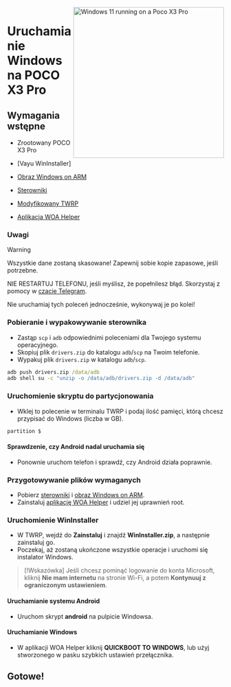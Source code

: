 <img align="right" src="https://github.com/n00b69/woa-vayu/blob/main/vayu.png" width="350" alt="Windows 11 running on a Poco X3 Pro">

# Uruchamianie Windows na POCO X3 Pro

## Wymagania wstępne
- Zrootowany POCO X3 Pro

- [Vayu WinInstaller]

- [Obraz Windows on ARM](https://worproject.com/esd)

- [Sterowniki](https://github.com/n00b69/woa-vayu/releases/tag/Drivers)

- [Modyfikowany TWRP](https://github.com/n00b69/woa-vayu/releases/tag/Recovery)

- [Aplikacja WOA Helper](https://github.com/Marius586/WoA-Helper-update/releases/tag/WOA)

### Uwagi
> [!Warning]
> Wszystkie dane zostaną skasowane! Zapewnij sobie kopie zapasowe, jeśli potrzebne.
> 
> NIE RESTARTUJ TELEFONU, jeśli myślisz, że popełnilesz błąd. Skorzystaj z pomocy w [czacie Telegram](https://t.me/woahelperchat).
> 
> Nie uruchamiaj tych poleceń jednocześnie, wykonywaj je po kolei!

### Pobieranie i wypakowywanie sterownika
- Zastąp `scp` i `adb` odpowiednimi poleceniami dla Twojego systemu operacyjnego.
- Skopiuj plik `drivers.zip` do katalogu `adb`/`scp` na Twoim telefonie.
- Wypakuj plik `drivers.zip` w katalogu `adb`/`scp`.
```cmd
adb push drivers.zip /data/adb
adb shell su -c "unzip -o /data/adb/drivers.zip -d /data/adb"
```

### Uruchomienie skryptu do partycjonowania
- Wklej to polecenie w terminalu TWRP i podaj ilość pamięci, którą chcesz przypisać do Windows (liczba w GB).
```cmd
partition $
```

#### Sprawdzenie, czy Android nadal uruchamia się
- Ponownie uruchom telefon i sprawdź, czy Android działa poprawnie.

### Przygotowywanie plików wymaganych
- Pobierz [sterowniki](https://github.com/n00b69/woa-vayu/releases/tag/Drivers) i [obraz Windows on ARM](https://worproject.com/esd).
- Zainstaluj [aplikację WOA Helper](https://github.com/Marius586/WoA-Helper-update/releases/tag/WOA) i udziel jej uprawnień root.

### Uruchomienie WinInstaller
- W TWRP, wejdź do **Zainstaluj** i znajdź **WinInstaller.zip**, a następnie zainstaluj go.
- Poczekaj, aż zostaną ukończone wszystkie operacje i uruchomi się instalator Windows.
> [!Wskazówka]
> Jeśli chcesz pominąć logowanie do konta Microsoft, kliknij **Nie mam internetu** na stronie Wi-Fi, a potem **Kontynuuj z ograniczonym ustawieniem**.

#### Uruchamianie systemu Android
- Uruchom skrypt **android** na pulpicie Windowsa.

#### Uruchamianie Windows
- W aplikacji WOA Helper kliknij **QUICKBOOT TO WINDOWS**, lub użyj stworzonego w pasku szybkich ustawień przełącznika.

## Gotowe!

























